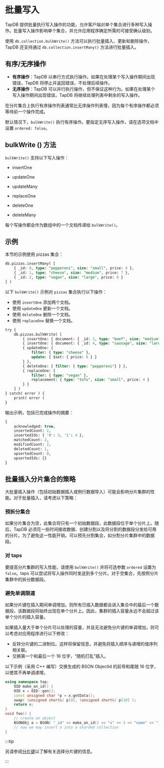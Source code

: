 # 批量写入

TapDB 提供批量执行写入操作的功能，允许客户端对单个集合进行多种写入操作。批量写入操作影响单个集合，并允许应用程序确定所需的可接受确认级别。

使用 `db.collection.bulkWrite()` 方法可以执行批量插入、更新和删除操作，TapDB 还支持通过 `db.collection.insertMany()` 方法进行批量插入。

## 有序/无序操作

- **有序操作**：TapDB 以串行方式执行操作。如果在处理某个写入操作期间出现错误，TapDB 将停止并返回错误，不处理后续操作。
- **无序操作**：TapDB 可以并行执行操作，但不保证这种行为。如果在处理某个写入操作期间出现错误，TapDB 将继续处理列表中剩余的写入操作。

在分片集合上执行有序操作列表通常比无序操作列表慢，因为每个有序操作都必须等待前一个操作完成。

默认情况下，`bulkWrite()` 执行有序操作。要指定无序写入操作，请在选项文档中设置 `ordered: false`。

## bulkWrite () 方法

`bulkWrite()` 支持以下写入操作：

- insertOne

- updateOne

- updateMany

- replaceOne

- deleteOne

- deleteMany

每个写操作都会作为数组中的一个文档传递给 `bulkWrite()`。

## 示例

本节的示例使用 pizzas 集合：

```sql
db.pizzas.insertMany( [
    { _id: 0, type: "pepperoni", size: "small", price: 4 },
    { _id: 1, type: "cheese", size: "medium", price: 7 },
    { _id: 2, type: "vegan", size: "large", price: 8 }
] )
```

以下 `bulkWrite()` 示例对 `pizzas` 集合执行以下操作：

- 使用 `insertOne` 添加两个文档。
- 使用 `updateOne` 更新一个文档。
- 使用 `deleteOne` 删除一个文档。
- 使用 `replaceOne` 替换一个文档。

```sql
try {
    db.pizzas.bulkWrite( [
        { insertOne: { document: { _id: 3, type: "beef", size: "medium", price: 6 } } },
        { insertOne: { document: { _id: 4, type: "sausage", size: "large", price: 10 } } },
        { updateOne: {
            filter: { type: "cheese" },
            update: { $set: { price: 8 } }
        } },
        { deleteOne: { filter: { type: "pepperoni"} } },
        { replaceOne: {
            filter: { type: "vegan" },
            replacement: { type: "tofu", size: "small", price: 4 }
        } }
    ] )
} catch( error ) {
    print( error )
}
```

输出示例，包括已完成操作的摘要：

```sql
{
    acknowledged: true,
    insertedCount: 2,
    insertedIds: { '0': 3, '1': 4 },
    matchedCount: 2,
    modifiedCount: 2,
    deletedCount: 1,
    upsertedCount: 0,
    upsertedIds: {}
}
```

## 批量插入分片集合的策略

大批量插入操作（包括初始数据插入或例行数据导入）可能会影响分片集群的性能。对于批量插入，请考虑以下策略：

### 预拆分集合

如果分片集合为空，此集合将只有一个初始数据段，此数据段位于单个分片上。随后，TapDB 必须花一些时间接收数据、创建分割以及将分割的数据段分发给可用的分片。为了避免这一性能开销，可以预先分割集合，如分割分片集群中的数据段。

### 对 taps

要提高分片集群的写入性能，请使用 `bulkWrite()` 并将可选参数 `ordered` 设置为 `false`。taps 可以尝试将写入操作同时发送到多个分片。对于空集合，先按照分片集群中的拆分数据段。

### 避免单调限速

如果分片键在插入期间单调增加，则所有已插入数据都会进入集合中的最后一个数据段，该数据段将始终出现在单个分片上。因此，集群的插入容量永远不会超过该单个分片的插入容量。

如果插入量大于单个分片可以处理的容量，并且无法避免分片键的单调增加，则可以考虑对应用程序进行以下修改：

- 反转分片键的二进制位。这样将保留信息，并避免将插入顺序与递增的值序列相关联。
- 交换第一个和最后一个 16 位字，“随机打乱”插入。

以下示例（采用 C++ 编写）交换生成的 BSON ObjectId 的前导和尾随 16 位字，以使其不再单调递增。

```c++
using namespace tap;
    OID make_an_id() {
    OID x = OID::gen();
    const unsigned char *p = x.getData();
    swap( (unsigned short&) p[0], (unsigned short&) p[10] );
    return x;
}
void foo() {
    // create an object
    BSONObj o = BSON( "_id" << make_an_id() << "x" << 3 << "name" << "jane" );
    // now we may insert o into a sharded collection
}
```

:::tip

另请参阅[分片键](../sharding/tapdb-sharding#sharding)以了解有关选择分片键的信息。

:::